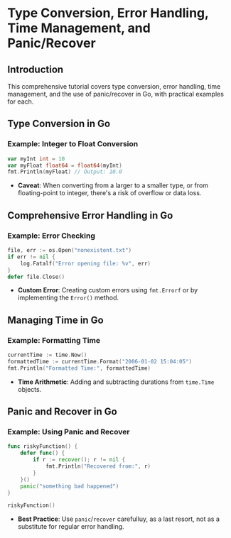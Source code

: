 # Type Conversion, Error Handling, Time Management, and Panic/Recover

## Introduction

This comprehensive tutorial covers type conversion, error handling, time management, and the use of panic/recover in Go, with practical examples for each.

## Type Conversion in Go

### Example: Integer to Float Conversion

```go
var myInt int = 10
var myFloat float64 = float64(myInt)
fmt.Println(myFloat) // Output: 10.0
```

- **Caveat**: When converting from a larger to a smaller type, or from floating-point to integer, there's a risk of overflow or data loss.

## Comprehensive Error Handling in Go

### Example: Error Checking

```go
file, err := os.Open("nonexistent.txt")
if err != nil {
    log.Fatalf("Error opening file: %v", err)
}
defer file.Close()
```

- **Custom Error**: Creating custom errors using `fmt.Errorf` or by implementing the `Error()` method.

## Managing Time in Go

### Example: Formatting Time

```go
currentTime := time.Now()
formattedTime := currentTime.Format("2006-01-02 15:04:05")
fmt.Println("Formatted Time:", formattedTime)
```

- **Time Arithmetic**: Adding and subtracting durations from `time.Time` objects.

## Panic and Recover in Go

### Example: Using Panic and Recover

```go
func riskyFunction() {
    defer func() {
        if r := recover(); r != nil {
            fmt.Println("Recovered from:", r)
        }
    }()
    panic("something bad happened")
}

riskyFunction()
```

- **Best Practice**: Use `panic`/`recover` carefulluy, as a last resort, not as a substitute for regular error handling.


